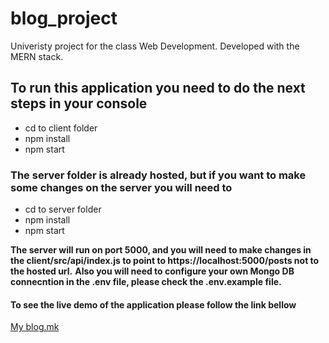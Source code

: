 # blog_project
Univeristy project for the class Web Development.  Developed with the MERN stack.

## To run this application you need to do the next steps in your console
- cd to client folder
- npm install
- npm start

### The server folder is already hosted, but if you want to make some changes on the server you will need to
- cd to server folder
- npm install 
- npm start

**The server will run on port 5000, and you will need to make changes in the client/src/api/index.js to point to https://localhost:5000/posts not to the hosted url.**
**Also you will need to configure your own Mongo DB connecntion in the .env file, please check the .env.example file.**

#### To see the live demo of the application please follow the link bellow
[My blog.mk](http://moj-blog.netlify.app/)
